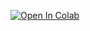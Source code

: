 
[![Open In Colab](https://colab.research.google.com/assets/colab-badge.svg)](https://colab.research.google.com/drive/1JBp6prBkEHkuhLXy3evg5pcJvHFXW6bt?authuser=4#scrollTo=yr8A9n8QdHtg)
